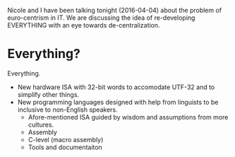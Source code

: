 Nicole and I have been talking tonight (2016-04-04) about the problem of
euro-centrism in IT. We are discussing the idea of re-developing EVERYTHING
with an eye towards de-centralization.

# Everything?

Everything.

  - New hardware ISA with 32-bit words to accomodate UTF-32 and to simplify
    other things.
  - New programming languages designed with help from linguists to be
    inclusive to non-English speakers.
    - Afore-mentioned ISA guided by wisdom and assumptions from more cultures.
    - Assembly
    - C-level (macro assembly)
    - Tools and documentaiton

